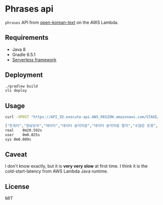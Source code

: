 # Phrases api

`phrases` API from [open-korean-text](https://github.com/open-korean-text/open-korean-text) on the AWS Lambda.

## Requirements

- Java 8
- Gradle 6.5.1
- [Serverless framework](https://www.serverless.com/)

## Deployment

```bash
./gradlew build
sls deploy
```

## Usage

```bash
curl -XPOST "https://API_ID.execute-api.AWS_REGION.amazonaws.com/STAGE/phrases" -d "트위터, \"정보당국에 데이터 분석자료 팔지 않겠다\". 트위터가 수많은 트윗을 분석해 정보를 판매하는 서비스를 미국 정보당국에는 제공하지 않기로 했다. 월스트리트저널 은 미국 정보당국 관계자 등을 인용해 데이터마이너(Dataminer)가 정보당국에 대한 서비스는 중단하기로 했 다고 9일(현지시간) 보도했다. 트위터가 5% 지분을 가진 데이터마이너는 소셜미디어상 자료를 분석해 고객이 의사결정을 하도록 정보를 제공하는 기업이다. 트위터에 올라오는 트윗에 실시간으로 접근해 분석한 자료를 고객에게 팔 수 있는 독점권을 갖고 있다. 정보당국은 이 회사로부터 구매한 자료로 테러나 정치적 불안정 등과 관련된 정보를 획득했다. 이 회사가 정보당국에 서비스를 판매하지 않기로 한 것은 트위터의 결정인 것으로 알려졌다. 데이터마이너 경영진은 최근 “트위터가 정보당국에 서비스하는 것을 원치 않는다”고 밝혔다 고 이 신문은 전했다. 트위터도 성명을 내고 “정보당국 감시용으로 데이터를 팔지 않는 것은 트위터의 오래 된 정책”이라며 “트위터 자료는 대체로 공개적이고 미국 정부도 다른 사용자처럼 공개된 어카운트를 살펴볼 수 있다”고 해명했다. 그러나 이는 이 회사가 2년 동안 정보당국에 서비스를 제공해 온 데 대해서는 타당한 설명이 되지 않는다. 트위터의 이번 결정은 미국의 정보기술(IT)기업과 정보당국 간 갈등의 연장 선상에서  이뤄진 것으로 여겨지고 있다. IT기업은 이용자 프라이버시에 무게 중심을 두는 데 비해 정보당국은 공공안 전을 우선시해 차이가 있었다. 특히 애플은 캘리포니아 주 샌버너디노 총격범의 아이폰에 저장된 정보를 보 겠다며 데이터 잠금장치 해제를 요구하는 미 연방수사국(FBI)과 소송까지 진행했다. 정보당국 고위 관계자도 “트위터가 정보당국과 너무 가까워 보이는 것을 우려하는 것 같다”고 말했다. 데이터마이너는 금융기관이나, 언론사 등 정보당국을 제외한 고객에 대한 서비스는 계속할 계획이다. ."

["트위터","정보당국","데이터","데이터 분석자료","데이터 분석자료 팔지","수많은 트윗","분석","정보","판매","판매하는 서비스","미국","미국 정보당국","제공","월스트리트저널","미국 정보당국 관계자","미국 정보당국 관계자 등","인용","데이터마이너","Dataminer","대한","대한 서비스","중단","9일","현지시간","보도","5%","5% 지분","소셜미디어상","소셜미디어상 자료","고객","의사결정","제공하는 기업","트윗","실시간","접근","자료","팔 수 있는 독점권","이 회사로부터","이 회사로부터 구매","테러","정치적 불안정","정치적 불안정 등","정치적 불안정 등과 관련","정치적 불안정 등과 관련된 정보","획득","이 회사","서비스","트위터의 결정","데이터마이너 경영진","최근","서비스하는 것","원치","이 신문","성명","정보당국 감시용","팔지","팔지 않는 것","트위터의 오래된 정책","이라며","트위터 자료","대체로","미국 정부","다른","다른 사용자","공개","공개된 어카운트","고 해명","2년","2년 동안","2년 동안 정보당국","온 데 대해","온 데 대해서는 타당","설명","트위터의 이번","트위터의 이번 결정","미국의 정보기술","IT","기업","기업과 정보당국","기업과 정보당국 간","기업과 정보당국 간 갈등","기업과 정보당국 간 갈등의 연장","기업과 정보당국 간 갈등의 연장 선상","IT기업","이용자","이용자 프라이버시","무게","무게 중심","공공안전","우선시해","우선시해 차이","애플","캘리포니아","캘리포니아 주","캘리포니아 주 샌버너디노","캘리포니아 주 샌버너디노 총격범의","캘리포니아 주 샌버너디노 총격범의 아이폰","저장","저장된 정보","데이터 잠금장치","데이터 잠금장치 해제","요구","연방수사국","FBI","과 소송","진행","정보당국 고위","정보당국 고위 관계자","우려","우려하는 것","금융기관","언론사","언론사 등","언론사 등 정보당국","제외","계속","계속할 계획","당국","관계자","마이너","현지","시간","지분","독점권","회사","로부터","구매","안정","관련","결정","경영진","신문","감시","정책","정부","사용자","카운트","해명","동안","대해","타당","이번","정보기술","갈등","연장","선상","프라이버시","중심","우선","시해","차이","샌버너디노","총격","범의","아이폰","잠금장치","해제","연방","수사국","소송","고위","계획"]
real	0m20.592s
user	0m0.025s
sys	0m0.009s
```

## Caveat

I don't know exactly, but it is **very very slow** at first time. I think it is the cold-start-latency from AWS Lambda Java runtime.

## License

MIT
